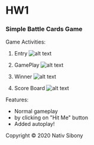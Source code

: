 # HW1
 
### Simple Battle Cards Game
 
Game Activities:

1. Entry
![alt text](https://imgur.com/OhEwik6)

2. GamePlay
![alt text](https://imgur.com/KrhsSMJ)

3. Winner
![alt text](https://imgur.com/vj8h92N)

4. Score Board
![alt text](https://imgur.com/soqxowR)


Features:

* Normal gameplay 
 * by clicking on "Hit Me" button
* Added autoplay!

Copyright © 2020 Nativ Sibony
